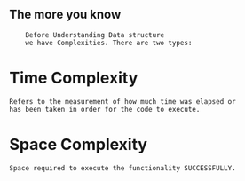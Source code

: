 ## The more you know
```
    Before Understanding Data structure
    we have Complexities. There are two types:
```
# Time Complexity
```
Refers to the measurement of how much time was elapsed or 
has been taken in order for the code to execute.
```
# Space Complexity
```
Space required to execute the functionality SUCCESSFULLY.
```
